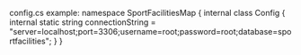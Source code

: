 config.cs example:
namespace SportFacilitiesMap
{
    internal class Config
    {
        internal static string connectionString = "server=localhost;port=3306;username=root;password=root;database=sportfacilities";
    }
}
